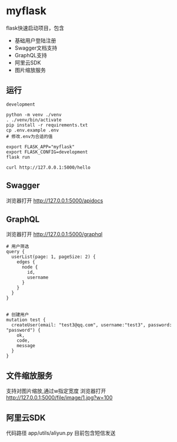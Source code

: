 myflask
==============
flask快速启动项目，包含
- 基础用户登陆注册
- Swagger文档支持
- GraphQL支持
- 阿里云SDK
- 图片缩放服务

## 运行
```
development

python -m venv ./venv
. ./venv/bin/activate
pip install -r requirements.txt
cp .env.example .env
# 修改.env为合适的值

export FLASK_APP="myflask"
export FLASK_CONFIG=development
flask run

curl http://127.0.0.1:5000/hello
```

## Swagger
浏览器打开 http://127.0.0.1:5000/apidocs

## GraphQL
浏览器打开 http://127.0.0.1:5000/graphql
```
# 用户筛选
query {
  userList(page: 1, pageSize: 2) {
    edges {
      node {
        id,
        username
      }
    }	
  }
}


# 创建用户
mutation test {
  createUser(email: "test3@qq.com", username:"test3", password: "password") {
    ok,
    code,
    message
  }
}
```

## 文件缩放服务
支持对图片缩放,通过w指定宽度
浏览器打开 http://127.0.0.1:5000/file/image/1.jpg?w=100

## 阿里云SDK
代码路径 app/utils/aliyun.py
目前包含短信发送
